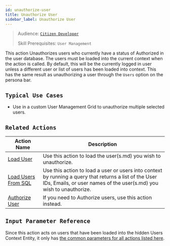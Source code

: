 ```yaml
---
id: unauthorize-user
title: Unauthorize User
sidebar_label: Unauthorize User
---
```


> Audience: [`Citizen Developer`](/audience.md#citizen-developers)
>
> Skill Prerequisites: `User Management`

This action Unauthorizes users who currently have a status of Authorized in the user database. The users must be loaded into the current context when the action is called. By default, this will be the currently logged in user unless a different user or list of users has been loaded into context. This has the same result as unauthorizing a user through the `Users` option on the persona bar.

## `Typical Use Cases`

- Use in a custom User Management Grid to unauthorize multiple selected users.

## `Related Actions`

| Action Name | Description |
| -- | -- |
| [Load User](/actions/load-user.md) | Use this action to load the user(s.md) you wish to unauthorize. |
| [Load Users From SQL](/actions/load-users-from-sql.md) | Use this action to load a user or users into context by running a query that returns a list of the User IDs, Emails, or user names of the user(s.md) you wish to unauthorize. |
| [Authorize User](/actions/authorize-user.md) | If you need to Authorize users, use this action instead. |

## `Input Parameter Reference`

Since this action acts on users that have been loaded into the hidden Users Context Entity, it only has [the common parameters for all actions listed here](/actions/common-parameters.md).
